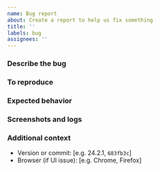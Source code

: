 ```yaml
---
name: Bug report
about: Create a report to help us fix something
title: ''
labels: bug
assignees: ''
---
```


### Describe the bug
<!-- Description of what the bug is. -->



### To reproduce
<!-- Steps to reproduce the behavior:
1. Go to '...'
2. Click on '....'
3. Scroll down to '....'
4. See error
-->



### Expected behavior
<!-- Description of what you expected to happen. -->



### Screenshots and logs
<!-- If applicable, add screenshots or logs to help explain your problem. -->



### Additional context
<!-- Add any other context about the problem. -->

- Version or commit: [e.g. 24.2.1, `683fb3c`]
- Browser (if UI issue): [e.g. Chrome, Firefox]
